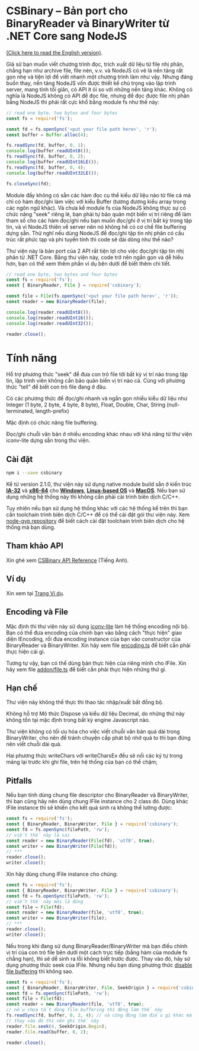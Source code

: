 <h1 style="line-height: initial;">CSBinary – Bản port cho BinaryReader và BinaryWriter từ .NET Core sang NodeJS</h1>

[(Click here to read the English version)](https://github.com/Meigyoku-Thmn/CSBinary/blob/master/README.md).

Giả sử bạn muốn viết chương trình đọc, trích xuất dữ liệu từ file nhị phân, chẳng hạn như archive file, file nén, v.v. và NodeJS có vẻ là nền tảng rất gọn nhẹ và tiện lợi để viết nhanh một chương trình làm như vậy. Nhưng đáng buồn thay, nền tảng NodeJS vốn được thiết kế chú trọng vào lập trình server, mang tính tối giản, có API ít ỏi so với những nền tảng khác. Không có nghĩa là NodeJS không có API để đọc file, nhưng để đọc được file nhị phân bằng NodeJS thì phải rất cực khổ bằng module fs như thế này:
```js
// read one byte, two bytes and four bytes
const fs = require('fs');

const fd = fs.openSync('<put your file path here>', 'r');
const buffer = Buffer.alloc(4);

fs.readSync(fd, buffer, 0, 1);
console.log(buffer.readUInt8());
fs.readSync(fd, buffer, 0, 2);
console.log(buffer.readUInt16LE());
fs.readSync(fd, buffer, 0, 4);
console.log(buffer.readUInt32LE());

fs.closeSync(fd);
```
Module đấy không có sẵn các hàm đọc cụ thể kiểu dữ liệu nào từ file cả mà chỉ có hàm đọc/ghi làm việc với kiểu Buffer (tương đương kiểu array trong các ngôn ngữ khác). Và chưa kể module fs của NodeJS không thực sự có chức năng "seek" riêng lẻ, bạn phải tự bảo quản một biến vị trí riêng để làm tham số cho các hàm đọc/ghi nếu bạn muốn đọc/ghi ở vị trí bất kỳ trong tập tin, và vì NodeJS thiên về server nên nó không hề có cơ chế file buffering dựng sẵn. Thử nghĩ nếu dùng NodeJS để đọc/ghi tập tin nhị phân có cấu trúc rất phức tạp và phi tuyến tính thì code sẽ dài dòng như thế nào?

Thư viện này là bản port của 2 API rất tiện lợi cho việc đọc/ghi tập tin nhị phân từ .NET Core. Bằng thư viện này, code trở nên ngắn gọn và dễ hiểu hơn, bạn có thể xem thêm phần ví dụ bên dưới để biết thêm chi tiết.
```js
// read one byte, two bytes and four bytes
const fs = require('fs');
const { BinaryReader, File } = require('csbinary');

const file = File(fs.openSync('<put your file path here>', 'r'));
const reader = new BinaryReader(file);

console.log(reader.readUInt8());
console.log(reader.readUInt16());
console.log(reader.readUInt32());

reader.close();
```

# Tính năng
Hỗ trợ phương thức "seek" để đưa con trỏ file tới bất kỳ vị trí nào trong tập tin, lập trình viên không cần bảo quản biến vị trí nào cả. Cùng với phương thức "tell" để 
biết con trỏ file đang ở đâu.

Có các phương thức để đọc/ghi nhanh và ngắn gọn nhiều kiểu dữ liệu như Integer (1 byte, 2 byte, 4 byte, 8 byte), Float, Double, Char, String (null-terminated, length-prefix)

Mặc định có chức năng file buffering.

Đọc/ghi chuỗi văn bản ở nhiều encoding khác nhau với khả năng từ thư viện iconv-lite dựng sẵn trong thư viện.

## Cài đặt
```bash
npm i --save csbinary
```
Kể từ version 2.1.0, thư viện này sử dụng native module build sẵn ở kiến trúc [__IA-32__](https://en.wikipedia.org/wiki/IA-32) và [__x86-64__](https://en.wikipedia.org/wiki/X86-64) cho [__Windows__](https://en.wikipedia.org/wiki/Microsoft_Windows), [__Linux-based OS__](https://en.wikipedia.org/wiki/Linux) và [__MacOS__](https://en.wikipedia.org/wiki/MacOS). Nếu bạn sử dụng những hệ thống này thì không cần phải cài trình biên dịch C/C++.

Tuy nhiên nếu bạn sử dụng hệ thống khác với các hệ thống kể trên thì bạn cần toolchain trình biên dịch C/C++ để có thể cài đặt gói thư viện này. Xem [node-gyp repository](https://github.com/nodejs/node-gyp) để biết cách cài đặt toolchain trình biên dịch cho hệ thống mà bạn dùng.

## Tham khảo API
Xin ghé xem [CSBinary API Reference](https://meigyoku-thmn.github.io/CSBinary/) (Tiếng Anh).

## Ví dụ
Xin xem tại [Trang Ví dụ](https://github.com/Meigyoku-Thmn/CSBinary/blob/master/EXAMPLE_VI.md).

## Encoding và File
Mặc định thì thư viện này sử dụng [iconv-lite](https://github.com/ashtuchkin/iconv-lite) làm hệ thống encoding nội bộ. Bạn có thể đưa encoding của chính bạn vào bằng cách "thực hiện" giao diện IEncoding, rồi đưa encoding instance của bạn vào constructor của BinaryReader và BinaryWriter.
Xin hãy xem file [encoding.ts](https://github.com/Meigyoku-Thmn/CSBinary/blob/master/src/encoding.ts) để biết cần phải thực hiện cái gì.

Tương tự vậy, bạn có thể dùng bản thực hiện của riêng mình cho IFile.
Xin hãy xem file [addon/file.ts](https://github.com/Meigyoku-Thmn/CSBinary/blob/master/src/addon/file.ts) để biết cần phải thực hiện những thứ gì.

## Hạn chế
Thư viện này không thể thực thi thao tác nhập/xuất bất đồng bộ.

Không hỗ trợ Mô thức Dispose và kiểu dữ liệu Decimal, do những thứ này không tồn tại mặc định trong bất kỳ engine Javascript nào.

Thư viện không có tối ưu hóa cho việc viết chuỗi văn bản quá dài trong BinaryWriter, cho nên để tránh chuyện cấp phát bộ nhớ quá to thì bạn đừng nên viết chuỗi dài quá.

Hai phương thức writeChars với writeCharsEx đều sẽ nối các ký tự trong mảng lại trước khi ghi file, trên hệ thống của bạn có thể chậm;

## Pitfalls
Nếu bạn tính dùng chung file descriptor cho BinaryReader và BinaryWriter, thì bạn cũng hãy nên dùng chung IFile instance cho 2 class đó. Dùng khác IFile instance thì sẽ khiến cho kết quả sinh ra không thể lường được:
```js
const fs = require('fs');
const { BinaryReader, BinaryWriter, File } = require('csbinary');
const fd = fs.openSync(filePath, 'rw');
// viết thế này là sai
const reader = new BinaryReader(File(fd), 'utf8', true);
const writer = new BinaryWriter(File(fd));
// ***
reader.close();
writer.close();
```
Xin hãy dùng chung IFile instance cho chúng:
```js
const fs = require('fs');
const { BinaryReader, BinaryWriter, File } = require('csbinary');
const fd = fs.openSync(filePath, 'rw');
// viết thế này mới là đúng
const file = File(fd);
const reader = new BinaryReader(file, 'utf8', true);
const writer = new BinaryWriter(file);
// ***
reader.close();
writer.close();
```
Nếu trong khi đang sử dụng BinaryReader/BinaryWriter mà bạn điều chỉnh vị trí của con trỏ file bên dưới một cách trực tiếp (bằng hàm của module fs chẳng hạn), thì sẽ dễ sinh ra lỗi không biết trước được. Thay vào đó, hãy sử dụng phương thức seek của IFile.
Nhưng nếu bạn dùng phương thức [disable file buffering](https://meigyoku-thmn.github.io/CSBinary/interfaces/ifile.html#setbufsize) thì không sao.
```js
const fs = require('fs');
const { BinaryReader, BinaryWriter, File, SeekOrigin } = require('csbinary');
const fd = fs.openSync(filePath, 'rw');
const file = File(fd);
const reader = new BinaryReader(file, 'utf8', true);
// nếu chưa tắt dùng file buffering thì đừng làm thế này
fs.readSync(fd, buffer, 0, 2, 4); // và cũng đừng làm điều gì khác mà có thay đổi vị trí con trỏ file
// thay vào đó thì nên ghi thế này
reader.file.seek(4, SeekOrigin.Begin);
reader.file.read(buffer, 0, 2);

reader.close();
```
